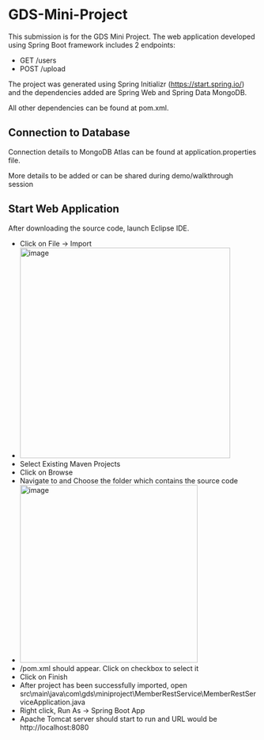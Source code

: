 # GDS-Mini-Project

This submission is for the GDS Mini Project. The web application developed using Spring Boot framework includes 2 endpoints:  
- GET /users
- POST /upload

The project was generated using Spring Initializr (https://start.spring.io/) and the dependencies added are Spring Web and Spring Data MongoDB.

All other dependencies can be found at pom.xml.

## Connection to Database

Connection details to MongoDB Atlas can be found at application.properties file. 

More details to be added or can be shared during demo/walkthrough session

## Start Web Application

After downloading the source code, launch Eclipse IDE.
- Click on File -> Import
- <img width="425" alt="image" src="https://user-images.githubusercontent.com/59584252/169192574-6678926d-f769-45b1-9d15-62e57ac5d9c5.png">
- Select Existing Maven Projects
- Click on Browse
- Navigate to and Choose the folder which contains the source code
- <img width="359" alt="image" src="https://user-images.githubusercontent.com/59584252/169192960-95822acb-cf4d-454e-aef3-ca69341e56d2.png">
- /pom.xml should appear. Click on checkbox to select it
- Click on Finish
- After project has been successfully imported, open src\main\java\com\gds\miniproject\MemberRestService\MemberRestServiceApplication.java
- Right click, Run As -> Spring Boot App
- Apache Tomcat server should start to run and URL would be http://localhost:8080

